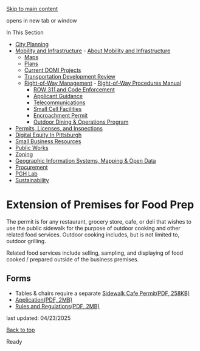 [Skip to main content](https://www.pittsburghpa.gov/Business-Development/Mobility-and-Infrastructure/Right-of-Way-Management/Outdoor-Dining-Operations-Program/Extension-of-Premises-for-Food-Prep#main-content)

opens in new tab or window

In This Section

- [City Planning](https://www.pittsburghpa.gov/Business-Development/City-Planning)
- [Mobility and Infrastructure](https://www.pittsburghpa.gov/Business-Development/Mobility-and-Infrastructure)  - [About Mobility and Infrastructure](https://www.pittsburghpa.gov/Business-Development/Mobility-and-Infrastructure/About-Mobility-and-Infrastructure)
  - [Maps](https://www.pittsburghpa.gov/Business-Development/Mobility-and-Infrastructure/Maps)
  - [Plans](https://www.pittsburghpa.gov/Business-Development/Mobility-and-Infrastructure/Plans)
  - [Current DOMI Projects](https://www.pittsburghpa.gov/Business-Development/Mobility-and-Infrastructure/Current-DOMI-Projects)
  - [Transportation Development Review](https://www.pittsburghpa.gov/Business-Development/Mobility-and-Infrastructure/Transportation-Development-Review)
  - [Right-of-Way Management](https://www.pittsburghpa.gov/Business-Development/Mobility-and-Infrastructure/Right-of-Way-Management)    - [Right-of-Way Procedures Manual](https://www.pittsburghpa.gov/Business-Development/Mobility-and-Infrastructure/Right-of-Way-Management/Right-of-Way-Procedures-Manual)
    - [ROW 311 and Code Enforcement](https://www.pittsburghpa.gov/Business-Development/Mobility-and-Infrastructure/Right-of-Way-Management/ROW-311-and-Code-Enforcement)
    - [Applicant Guidance](https://www.pittsburghpa.gov/Business-Development/Mobility-and-Infrastructure/Right-of-Way-Management/Applicant-Guidance)
    - [Telecommunications](https://www.pittsburghpa.gov/Business-Development/Mobility-and-Infrastructure/Right-of-Way-Management/Telecommunications)
    - [Small Cell Facilities](https://www.pittsburghpa.gov/Business-Development/Mobility-and-Infrastructure/Right-of-Way-Management/Small-Cell-Facilities)
    - [Encroachment Permit](https://www.pittsburghpa.gov/Business-Development/Mobility-and-Infrastructure/Right-of-Way-Management/Encroachment-Permit)
    - [Outdoor Dining & Operations Program](https://www.pittsburghpa.gov/Business-Development/Mobility-and-Infrastructure/Right-of-Way-Management/Outdoor-Dining-Operations-Program)
- [Permits, Licenses, and Inspections](https://www.pittsburghpa.gov/Business-Development/Permits-Licenses-and-Inspections)
- [Digital Equity In Pittsburgh](https://www.pittsburghpa.gov/Business-Development/Digital-Equity-In-Pittsburgh)
- [Small Business Resources](https://www.pittsburghpa.gov/Business-Development/Small-Business-Resources)
- [Public Works](https://www.pittsburghpa.gov/Business-Development/Public-Works)
- [Zoning](https://www.pittsburghpa.gov/Business-Development/Zoning)
- [Geographic Information Systems, Mapping & Open Data](https://www.pittsburghpa.gov/Business-Development/Geographic-Information-Systems-Mapping-Open-Data)
- [Procurement](https://www.pittsburghpa.gov/Business-Development/Procurement)
- [PGH Lab](https://www.pittsburghpa.gov/Business-Development/PGH-Lab)
- [Sustainability](https://www.pittsburghpa.gov/Business-Development/Sustainability)

# Extension of Premises for Food Prep

The permit is for any restaurant, grocery store, cafe, or deli that wishes to use the public sidewalk for the purpose of outdoor cooking and other related food services. Outdoor cooking includes, but is not limited to, outdoor grilling.

Related food services include selling, sampling, and displaying of food cooked / prepared outside of the business premises.

## Forms

- Tables & chairs require a separate [Sidewalk Cafe Permit(PDF, 258KB)](https://www.pittsburghpa.gov/files/assets/city/v/1/domi/documents/1575_sidewalk_cafe_2018_-_application_package.pdf)
- [Application(PDF, 2MB)](https://www.pittsburghpa.gov/files/assets/city/v/1/domi/documents/1651_extension_of_premises_cook_2018_-_application_package.pdf)
- [Rules and Regulations(PDF, 2MB)](https://www.pittsburghpa.gov/files/assets/city/v/1/domi/documents/extension_of_premises_-_cooking_code_2015_final.pdf)

last updated: 04/23/2025

[Back to top](https://www.pittsburghpa.gov/Business-Development/Mobility-and-Infrastructure/Right-of-Way-Management/Outdoor-Dining-Operations-Program/Extension-of-Premises-for-Food-Prep#body-top)

Ready
